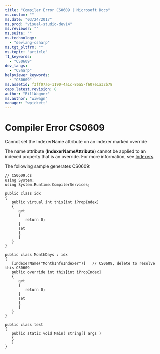 ```yaml
---
title: "Compiler Error CS0609 | Microsoft Docs"
ms.custom: ""
ms.date: "03/24/2017"
ms.prod: "visual-studio-dev14"
ms.reviewer: ""
ms.suite: ""
ms.technology: 
  - "devlang-csharp"
ms.tgt_pltfrm: ""
ms.topic: "article"
f1_keywords: 
  - "CS0609"
dev_langs: 
  - "CSharp"
helpviewer_keywords: 
  - "CS0609"
ms.assetid: f3ff07a6-1190-4a1c-86a5-f607e1a32b78
caps.latest.revision: 8
author: "BillWagner"
ms.author: "wiwagn"
manager: "wpickett"
---
```

# Compiler Error CS0609
Cannot set the IndexerName attribute on an indexer marked override  
  
 The name attribute (**IndexerNameAttribute**) cannot be applied to an indexed property that is an override. For more information, see [Indexers](../../csharp/programming-guide/indexers/index.md).  
  
 The following sample generates CS0609:  
  
```  
// CS0609.cs  
using System;  
using System.Runtime.CompilerServices;  
  
public class idx  
{  
   public virtual int this[int iPropIndex]  
   {  
      get  
      {  
         return 0;  
      }  
      set  
      {  
      }  
   }  
}  
  
public class MonthDays : idx  
{  
   [IndexerName("MonthInfoIndexer")]   // CS0609, delete to resolve this CS0609  
   public override int this[int iPropIndex]  
   {  
      get  
      {  
         return 0;  
      }  
      set  
      {  
      }  
   }  
}  
  
public class test  
{  
   public static void Main( string[] args )  
   {  
   }  
}  
```